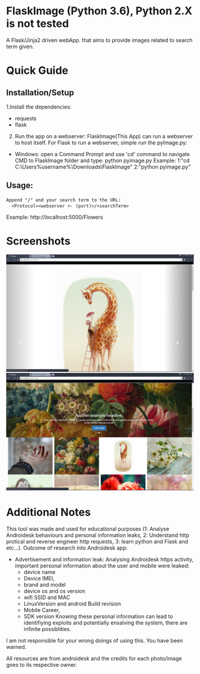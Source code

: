 # FlaskImage (Python 3.6), Python 2.X is not tested
A Flask/Jinja2 driven webApp. that aims to provide images related to search term given.

# Quick Guide
## Installation/Setup
1.Install the dependencies:
 + requests
 + flask


2. Run the app on a webserver:
  FlaskImage(This App) can run a webserver to host itself. For Flask to run a webserver, simple run the pyImage.py:
  + Windows: open a Command Prompt and use 'cd' command to navigate CMD to FlaskImage folder and type: python pyimage.py
  Example: 
    1:"cd C:\Users\%username%\Downloads\FlaskImage\"
    2:"python pyimage.py"

## Usage:
    Append "/" and your search term to the URL:
      <Protocol><webserver +- (port)>/<searchTerm>
  Example:
    http://localhost:5000/Flowers
# Screenshots
![alt tag](https://github.com/KHZ-INTL/FlaskImage/blob/master/1.png)
![alt tag](https://github.com/KHZ-INTL/FlaskImage/blob/master/2.png)


 # Additional Notes
 This tool was made and used for educational purposes (1: Analyse Androidesk behaviours and personal information leaks, 2: Understand http protical and reverse engineer http requests, 3: learn python and Flask and etc...).
 Outcome of research into Androidesk app:
  + Advertisement and information leak: Analysing Androidesk https activity, important personal information about the user and mobile were leaked: 
    + device name
    + Device IMEI,
    + brand and model
    + device os and os version
    + wifi SSID and MAC
    + LinuxVersion and android Build revision
    + Mobile Career,
    + SDK version
  Knowing these personal information can lead to identifiying exploits and potentially ensalving the system, there are infinite possiblities.

I am not responsible for your wrong doings of using this. You have been warned.

All resources are from androidesk and the credits for each photo/image goes to its respective owner.
 
